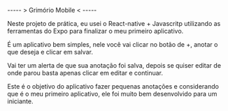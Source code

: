 ----- > Grimório Mobile < -----

Neste projeto de prática, eu
usei o React-native + Javascritp
utilizando as ferramentas do Expo
para finalizar o meu primeiro 
aplicativo.

É um aplicativo bem simples, 
nele você vai clicar no botão de +,
anotar o que deseja e clicar em salvar.

Vai ter um alerta de que sua anotação foi salva,
depois se quiser editar de onde parou
basta apenas clicar em editar e 
continuar.

Este é o objetivo do aplicativo fazer
pequenas anotações e considerando que
é o meu primeiro aplicativo, ele foi muito
bem desenvolvido para um iniciante.